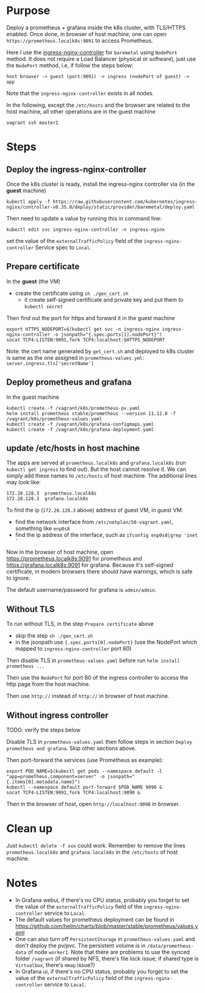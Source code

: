 # Purpose

Deploy a prometheus + grafana inside the k8s cluster, with TLS/HTTPS enabled.
Once done, in browser of host machine, one can open
`https://prometheus.localk8s:9091` to access Prometheus.

Here I use the [ingress-nginx-controller](https://kubernetes.github.io/ingress-nginx/deploy/baremetal/#over-a-nodeport-service)
for `baremetal` using `NodePort` method. It does not require a Load Balancer (physical or
software), just use the `NodePort` method, i.e, if follow the steps below:
```
host browser -> guest (port:9091) -> ingress (nodePort of guest) -> app
```
Note that the `ingress-nginx-controller` exists in all nodes.

In the following, except the `/etc/hosts` and the browser are related to the host machine,
all other operations are in the guest machine
```
vagrant ssh master1
```

# Steps
## Deploy the ingress-nginx-controller
Once the k8s cluster is ready, install the ingress-nginx controller via (in the **guest**
machine)

```
kubectl apply -f https://raw.githubusercontent.com/kubernetes/ingress-nginx/controller-v0.35.0/deploy/static/provider/baremetal/deploy.yaml
```

Then need to update a value by running this in command line:
```
kubectl edit svc ingress-nginx-controller -n ingress-nginx
```
set the value of the `externalTrafficPolicy` field of the `ingress-nginx-controller` Service spec to `Local`.


## Prepare certificate
In the **guest** (the VM)
* create the certificate using `sh ./gen_cert.sh`
  - it create self-signed certificate and private key and put them to `kubectl secret`

Then find out the port for https and forward it in the guest machine
```
export HTTPS_NODEPORT=$(kubectl get svc -n ingress-nginx ingress-nginx-controller -o jsonpath="{.spec.ports[1].nodePort}")
socat TCP4-LISTEN:9091,fork TCP4:localhost:$HTTPS_NODEPORT
```

Note: the cert name generated by `get_cert.sh` and deployed to k8s cluster is same as the
one assigned in `prometheus-values.yml`: `server.ingress.tls['secretName']`


## Deploy prometheus and grafana
In the guest machine
```
kubectl create -f /vagrant/k8s/prometheus-pv.yaml
helm install prometheus stable/prometheus --version 11.12.0 -f /vagrant/k8s/prometheus-values.yaml
kubectl create -f /vagrant/k8s/grafana-configmaps.yaml
kubectl create -f /vagrant/k8s/grafana-deployment.yaml
```

## update /etc/hosts in host machine
The apps are served at `prometheus.localk8s` and `grafana.localk8s` (run `kubectl get
ingress` to find out). But the host cannot resolve it. We can simply add these names to
`/etc/hosts` of host machine. The additional lines may look like:

```
172.28.128.3  prometheus.localk8s
172.28.128.3  grafana.localk8s
```

To find the ip (`172.28.128.3` above) address of guest VM, in guest VM:
* find the network interface from `/etc/netplan/50-vagrant.yaml`, something like `enp0s8`
* find the ip address of the interface, such as `ifconfig enp0s8|grep 'inet '`

Now in the browser of host machine, open https://prometheus.localk8s:9091 for prometheus
and https://grafana.localk8s:9091 for grafana.
Because it's self-signed certificate, in modern browsers there should have warnings, which
is safe to ignore.

The default username/password for grafana is `admin/admin`.

## Without TLS
To run without TLS, in the step `Prepare certificate` above
* skip the step `sh ./gen_cert.sh`
* in the jsonpath use `{.spec.ports[0].nodePort}` (use the NodePort which mapped to
  `ingress-nginx-controller` port 80)

Then disable TLS in `prometheus-values.yaml` before run `helm install prometheus ...`

Then use the `NodePort` for port 80 of the ingress controller to access the http page from
the host machine.

Then use `http://` instead of `http://` in browser of host machine.

## Without ingress controller
TODO: verify the steps below

Disable TLS in `prometheus-values.yaml` then follow steps in section `Deploy prometheus
and grafana`. Skip other sections above.

Then port-forward the services (use Prometheus as example):
```
export POD_NAME=$(kubectl get pods --namespace default -l "app=prometheus,component=server" -o jsonpath="{.items[0].metadata.name}")
kubectl --namespace default port-forward $POD_NAME 9090 &
socat TCP4-LISTEN:9091,fork TCP4:localhost:9090 &
```
Then in the browser of host, open `http://localhost:9090` in browser.

# Clean up
Just `kubectl delete -f xxx` could work.
Remember to remove the lines `prometheus.localk8s` and `grafana.localk8s` in the `/etc/hosts` of host machine.


# Notes
* In Grafana webui, if there's no CPU status, probably you forget to set the value of the
  `externalTrafficPolicy` field of the `ingress-nginx-controller` service to `Local`.
* The default values for prometheus deployment can be found in https://github.com/helm/charts/blob/master/stable/prometheus/values.yaml 
* One can also turn off `PersistentStorage` in `prometheus-values.yaml` and don't
  deploy the pv/pvc.  The persistent volume is in `/data/prometheus-data` of node
  `worker1`. Note that there are problems to use the synced folder `/vagrant` (if shared
  by NFS, there's file lock issue; if shared type is `Virtualbox`, there's `mmap` issue?)
* In Grafana ui, if there's no CPU status, probably you forget to set the value of the
  `externalTrafficPolicy` field of the `ingress-nginx-controller` service to `Local`.
